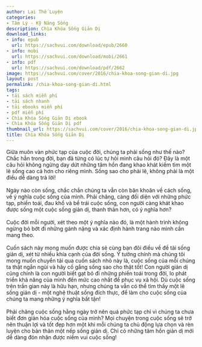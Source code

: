 ```yaml
---
author: Lại Thế Luyện
categories:
- Tâm Lý - Kỹ Năng Sống
description: Chìa Khóa Sống Giản Dị
download_links:
- info: epub
  url: https://sachvui.com/download/epub/2660
- info: mobi
  url: https://sachvui.com/download/mobi/2661
- info: pdf
  url: https://sachvui.com/download/pdf/2662
image: https://sachvui.com/cover/2016/chia-khoa-song-gian-di.jpg
layout: post
permalink: /chia-khoa-song-gian-di.html
tags:
- tải sách miễn phí
- tải sách nhanh
- tải ebooks miễn phí
- pdf miễn phí
- Chìa Khóa Sống Giản Dị ebook
- Chìa Khóa Sống Giản Dị pdf
thumbnail_url: https://sachvui.com/cover/2016/chia-khoa-song-gian-di.jpg
title: Chìa Khóa Sống Giản Dị
---
```


 <div class="item-desc text-justify"> <p>Giữa muôn vàn phức tạp của cuộc đời, chúng ta phải sống như thế nào? <br>Chắc hẳn trong đời, bạn đã từng có lúc tự hỏi mình câu hỏi đó? Đây là một câu hỏi không ngừng day dứt những tâm hồn đang khao khát kiếm tìm một lẽ sống cao cả hơn cho riêng mình. Sống sao cho phải lẽ, không phải là một điều dễ dàng trả lời!<br><br>Ngày nào còn sống, chắc chắn chúng ta vẫn còn băn khoăn về cách sống, về ý nghĩa cuộc sống của mình. Phải chăng, càng đối diện với những phức tạp, phiền toái, đau khổ và bề trái cuộc sống, con người càng khát khao được sống một cuộc sống giản dị, thanh thản hơn, có ý nghĩa hơn?<br><br>Cuộc đời mỗi người, xét theo một ý nghĩa nào đó, là một hành trình không ngừng bỏ bớt đi những gánh nặng và xác định hành trang nào mình cần mang theo.<br><br>Cuốn sách này mong muốn được chia sẻ cùng bạn đôi điều về đề tài sống giản dị, xét từ nhiều khía cạnh của đời sống. Ý tưởng chính mà chúng tôi mong muốn chuyển tải qua cuốn sách nhỏ này là, cuộc sống của mỗi chúng ta thật ngắn ngủi và hãy cố gắng sống sao cho thật tốt! Con người giản dị cũng chính là con người biết gạt bỏ đi những phiền toái trong đời, lo phát triển khả năng của mình đến mức cao nhất để phục vụ xã hội. Dù cuộc sống trên trần gian này là hữu hạn, nhưng chúng ta vẫn có thể tìm thấy một lẽ sống giản dị - một nghệ thuật sống đích thực, để làm cho cuộc sống của chúng ta mang những ý nghĩa bất tận!<br><br>Phải chăng cuộc sống hằng ngày trở nên quá phức tạp chỉ vì chúng ta chưa biết đơn giản hóa cuộc sống của mình? Mọi chuyện trong cuộc sống sẽ trở nên thuận lợi và tốt đẹp hơn một khi mỗi chúng ta chủ động lựa chọn và rèn luyện cho bản thân một nếp sống giản dị. Chỉ có những tâm hồn giản dị mới dễ dàng đón nhận được niềm vui cuộc sống!</p> </div>